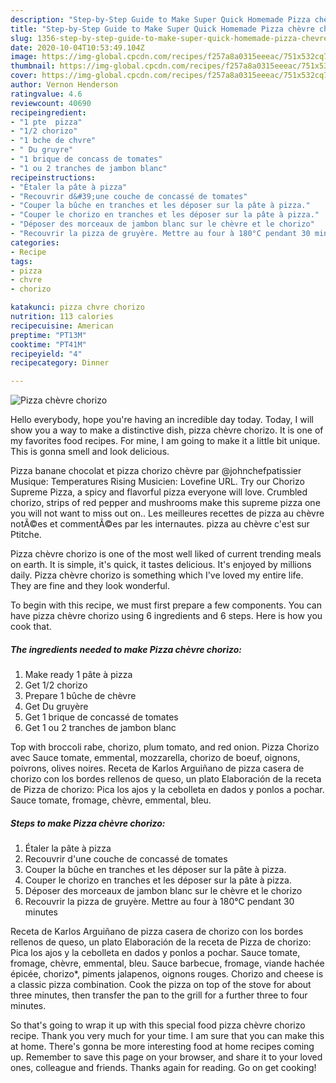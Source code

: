 ```yaml
---
description: "Step-by-Step Guide to Make Super Quick Homemade Pizza chèvre chorizo"
title: "Step-by-Step Guide to Make Super Quick Homemade Pizza chèvre chorizo"
slug: 1356-step-by-step-guide-to-make-super-quick-homemade-pizza-chevre-chorizo
date: 2020-10-04T10:53:49.104Z
image: https://img-global.cpcdn.com/recipes/f257a8a0315eeeac/751x532cq70/pizza-chevre-chorizo-photo-principale-de-la-recette.jpg
thumbnail: https://img-global.cpcdn.com/recipes/f257a8a0315eeeac/751x532cq70/pizza-chevre-chorizo-photo-principale-de-la-recette.jpg
cover: https://img-global.cpcdn.com/recipes/f257a8a0315eeeac/751x532cq70/pizza-chevre-chorizo-photo-principale-de-la-recette.jpg
author: Vernon Henderson
ratingvalue: 4.6
reviewcount: 40690
recipeingredient:
- "1 pte  pizza"
- "1/2 chorizo"
- "1 bche de chvre"
- " Du gruyre"
- "1 brique de concass de tomates"
- "1 ou 2 tranches de jambon blanc"
recipeinstructions:
- "Étaler la pâte à pizza"
- "Recouvrir d&#39;une couche de concassé de tomates"
- "Couper la bûche en tranches et les déposer sur la pâte à pizza."
- "Couper le chorizo en tranches et les déposer sur la pâte à pizza."
- "Déposer des morceaux de jambon blanc sur le chèvre et le chorizo"
- "Recouvrir la pizza de gruyère. Mettre au four à 180°C pendant 30 minutes"
categories:
- Recipe
tags:
- pizza
- chvre
- chorizo

katakunci: pizza chvre chorizo 
nutrition: 113 calories
recipecuisine: American
preptime: "PT13M"
cooktime: "PT41M"
recipeyield: "4"
recipecategory: Dinner

---
```



![Pizza chèvre chorizo](https://img-global.cpcdn.com/recipes/f257a8a0315eeeac/751x532cq70/pizza-chevre-chorizo-photo-principale-de-la-recette.jpg)

Hello everybody, hope you're having an incredible day today. Today, I will show you a way to make a distinctive dish, pizza chèvre chorizo. It is one of my favorites food recipes. For mine, I am going to make it a little bit unique. This is gonna smell and look delicious.

Pizza banane chocolat et pizza chorizo chèvre par @johnchefpatissier Musique: Temperatures Rising Musicien: Lovefine URL. Try our Chorizo Supreme Pizza, a spicy and flavorful pizza everyone will love. Crumbled chorizo, strips of red pepper and mushrooms make this supreme pizza one you will not want to miss out on.. Les meilleures recettes de pizza au chèvre notÃ©es et commentÃ©es par les internautes. pizza au chèvre c&#39;est sur Ptitche.

Pizza chèvre chorizo is one of the most well liked of current trending meals on earth. It is simple, it's quick, it tastes delicious. It's enjoyed by millions daily. Pizza chèvre chorizo is something which I've loved my entire life. They are fine and they look wonderful.


To begin with this recipe, we must first prepare a few components. You can have pizza chèvre chorizo using 6 ingredients and 6 steps. Here is how you cook that.

<!--inarticleads1-->

##### The ingredients needed to make Pizza chèvre chorizo:

1. Make ready 1 pâte à pizza
1. Get 1/2 chorizo
1. Prepare 1 bûche de chèvre
1. Get  Du gruyère
1. Get 1 brique de concassé de tomates
1. Get 1 ou 2 tranches de jambon blanc


Top with broccoli rabe, chorizo, plum tomato, and red onion. Pizza Chorizo avec Sauce tomate, emmental, mozzarella, chorizo de boeuf, oignons, poivrons, olives noires. Receta de Karlos Arguiñano de pizza casera de chorizo con los bordes rellenos de queso, un plato Elaboración de la receta de Pizza de chorizo: Pica los ajos y la cebolleta en dados y ponlos a pochar. Sauce tomate, fromage, chèvre, emmental, bleu. 

<!--inarticleads2-->

##### Steps to make Pizza chèvre chorizo:

1. Étaler la pâte à pizza
1. Recouvrir d&#39;une couche de concassé de tomates
1. Couper la bûche en tranches et les déposer sur la pâte à pizza.
1. Couper le chorizo en tranches et les déposer sur la pâte à pizza.
1. Déposer des morceaux de jambon blanc sur le chèvre et le chorizo
1. Recouvrir la pizza de gruyère. Mettre au four à 180°C pendant 30 minutes


Receta de Karlos Arguiñano de pizza casera de chorizo con los bordes rellenos de queso, un plato Elaboración de la receta de Pizza de chorizo: Pica los ajos y la cebolleta en dados y ponlos a pochar. Sauce tomate, fromage, chèvre, emmental, bleu. Sauce barbecue, fromage, viande hachée épicée, chorizo*, piments jalapenos, oignons rouges. Chorizo and cheese is a classic pizza combination. Cook the pizza on top of the stove for about three minutes, then transfer the pan to the grill for a further three to four minutes. 

So that's going to wrap it up with this special food pizza chèvre chorizo recipe. Thank you very much for your time. I am sure that you can make this at home. There's gonna be more interesting food at home recipes coming up. Remember to save this page on your browser, and share it to your loved ones, colleague and friends. Thanks again for reading. Go on get cooking!
